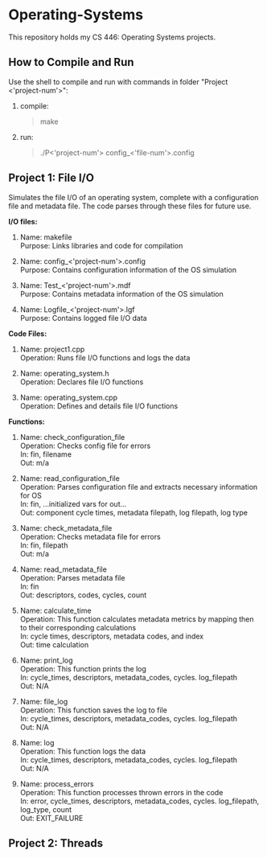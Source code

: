 # Operating-Systems

This repository holds my CS 446: Operating Systems projects.

## How to Compile and Run				  

Use the shell to compile and run with commands in folder "Project <'project-num'>":
1. compile: <br />
	> make
2. run: <br />
	> ./P<'project-num'> config_<'file-num'>.config

## Project 1: File I/O 	

Simulates the file I/O of an operating system, complete with a configuration file and metadata file. The code parses through these files for future use. <br />

**I/O files:** 

1.
	Name: makefile <br />
	Purpose: Links libraries and code for compilation <br />

2. 
	Name: config_<'project-num'>.config <br />
	Purpose: Contains configuration information of the OS simulation <br />

3. 
	Name: Test_<'project-num'>.mdf <br />
	Purpose: Contains metadata information of the OS simulation <br />

4. 
	Name: Logfile_<'project-num'>.lgf <br />
	Purpose: Contains logged file I/O data <br />


**Code Files:**

1. 	
	Name: project1.cpp <br />
	Operation: Runs file I/O functions and logs the data <br />

2.
	Name: operating_system.h <br />
	Operation: Declares file I/O functions <br />

3.
	Name: operating_system.cpp <br />
	Operation: Defines and details file I/O functions <br />


**Functions:**

1.	
	Name: check_configuration_file <br />
	Operation: Checks config file for errors <br />
	In: fin, filename <br />
	Out: m/a <br />

2.
	Name: read_configuration_file <br />
	Operation: Parses configuration file and extracts necessary information for OS <br />
	In: fin, ...initialized vars for out... <br />
	Out: component cycle times, metadata filepath, log filepath, log type <br />

3.
	Name: check_metadata_file <br />
	Operation: Checks metadata file for errors <br />
	In: fin, filepath <br />
	Out: m/a <br />

4.
	Name: read_metadata_file <br />
	Operation: Parses metadata file <br /> 
	In: fin <br />
	Out: descriptors, codes, cycles, count <br />

4.
	Name: calculate_time <br />
	Operation: This function calculates metadata metrics by mapping then to their corresponding calculations <br />
	In: cycle times, descriptors, metadata codes, and index <br />
	Out: time calculation <br />

5.
	Name: print_log <br />
	Operation: This function prints the log <br />
	In: cycle_times, descriptors, metadata_codes, cycles. log_filepath <br />
	Out: N/A <br />

6.
	Name: file_log <br />
	Operation: This function saves the log to file <br />
	In: cycle_times, descriptors, metadata_codes, cycles. log_filepath <br />
	Out: N/A <br />

7.
	Name: log <br />
	Operation: This function logs the data <br />
	In: cycle_times, descriptors, metadata_codes, cycles. log_filepath <br />
	Out: N/A <br />

8.
	Name: process_errors <br />
	Operation: This function processes thrown errors in the code <br />
	In: error, cycle_times, descriptors, metadata_codes, cycles. log_filepath, log_type, count <br />
	Out: EXIT_FAILURE <br />


## Project 2: Threads


